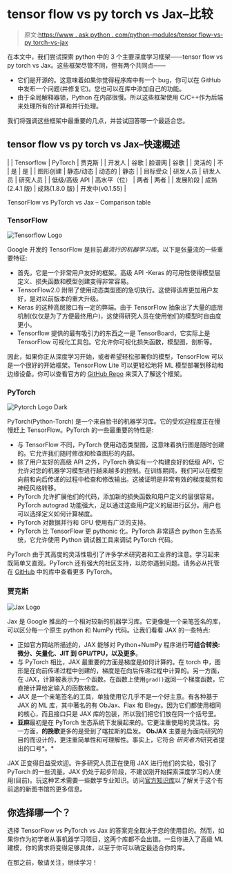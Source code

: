 # tensor flow vs py torch vs Jax–比较

> 原文:[https://www . ask python . com/python-modules/tensor flow-vs-py torch-vs-jax](https://www.askpython.com/python-modules/tensorflow-vs-pytorch-vs-jax)

在本文中，我们尝试探索 python 中的 3 个主要深度学习框架——tensor flow vs py torch vs Jax。这些框架尽管不同，但有两个共同点——

*   它们是开源的。这意味着如果你觉得程序库中有一个 bug，你可以在 GitHub 中发布一个问题(并修复它)。您也可以在库中添加自己的功能。
*   由于全局解释器锁，Python 在内部很慢。所以这些框架使用 C/C++作为后端来处理所有的计算和并行处理。

我们将强调这些框架中最重要的几点，并尝试回答哪一个最适合您。

## tensor flow vs py torch vs Jax–快速概述

|  | Tensorflow | PyTorch | 贾克斯 |
| 开发人 | 谷歌 | 脸谱网 | 谷歌 |
| 灵活的 | 不 | 是 | 是 |
| 图形创建 | 静态/动态 | 动态的 | 静态 |
| 目标受众 | 
研发人员 | 
研发人员 | 研究人员
 |
| 低级/高级 API | 高水平（位） | 两者 | 两者 |
| 发展阶段 | 成熟(2.4.1 版) | 成熟(1.8.0 版) | 开发中(v0.1.55) |

TensorFlow vs PyTorch vs Jax – Comparison table

### TensorFlow

![Tensorflow Logo](../Images/1b7fb020ddbd29056dcaa633aab6068b.png)

Google 开发的 TensorFlow 是目前*最流行的机器学习库*。以下是张量流的一些重要特征:

*   首先，它是一个非常用户友好的框架。高级 API -Keras 的可用性使得模型层定义、损失函数和模型创建变得非常容易。
*   TensorFlow2.0 附带了使用动态类型图的急切执行。这使得该库更加用户友好，是对以前版本的重大升级。
*   Keras 的这种高层接口有一定的弊端。由于 TensorFlow 抽象出了大量的底层机制(仅仅是为了方便最终用户)，这使得研究人员在使用他们的模型时自由度更小。
*   Tensorflow 提供的最有吸引力的东西之一是 TensorBoard，它实际上是 TensorFlow 可视化工具包。它允许你可视化损失函数，模型图，剖析等。

因此，如果你正从深度学习开始，或者希望轻松部署你的模型，TensorFlow 可以是一个很好的开始框架。TensorFlow Lite 可以更轻松地将 ML 模型部署到移动和边缘设备。你可以查看官方的 [GitHub Repo](https://github.com/tensorflow/tensorflow) 来深入了解这个框架。

### PyTorch

![Pytorch Logo Dark](../Images/e5d117e237ee182f9810f7f9c2aa2efc.png)

PyTorch(Python-Torch) 是一个来自脸书的机器学习库。它的受欢迎程度正在慢慢赶上 TensorFlow。PyTorch 的一些最重要的特性是:

*   与 TensorFlow 不同，PyTorch 使用动态类型图，这意味着执行图是随时创建的。它允许我们随时修改和检查图形的内部。
*   除了用户友好的高级 API 之外，PyTorch 确实有一个构建良好的低级 API，它允许对您的机器学习模型进行越来越多的控制。在训练期间，我们可以在模型向前和向后传递的过程中检查和修改输出。这被证明是非常有效的梯度裁剪和神经风格转移。
*   PyTorch 允许扩展他们的代码，添加新的损失函数和用户定义的层很容易。PyTorch autograd 功能强大，足以通过这些用户定义的层进行区分。用户也可以选择定义如何计算梯度。
*   PyTorch 对数据并行和 GPU 使用有广泛的支持。
*   PyTorch 比 TensorFlow 更 pythonic 化。PyTorch 非常适合 python 生态系统，它允许使用 Python 调试器工具来调试 PyTorch 代码。

PyTorch 由于其高度的灵活性吸引了许多学术研究者和工业界的注意。学习起来既简单又直观。PyTorch 还有强大的社区支持，以防你遇到问题。请务必从托管在 [GitHub](https://github.com/pytorch/pytorch) 中的库中查看更多 PyTorch。

### 贾克斯

![Jax Logo](../Images/fc4ca7798dea918b516450ddc50894e1.png)

Jax 是 Google 推出的一个相对较新的机器学习库。它更像是一个亲笔签名的库，可以区分每一个原生 python 和 NumPy 代码。让我们看看 JAX 的一些特点:

*   正如官方网站所描述的，JAX 能够对 Python+NumPy 程序进行**可组合转换:微分、矢量化、JIT 到 GPU/TPU，以及更多**。
*   与 PyTorch 相比，JAX 最重要的方面是梯度是如何计算的。在 torch 中，图形是在向前传递过程中创建的，梯度是在向后传递过程中计算的。另一方面，在 JAX，计算被表示为一个函数。在函数上使用`grad()`返回一个梯度函数，它直接计算给定输入的函数梯度。
*   JAX 是一个亲笔签名的工具，单独使用它几乎不是一个好主意。有各种基于 JAX 的 ML 库，其中著名的有 ObJax、Flax 和 Elegy。因为它们都使用相同的核心，而且接口只是 JAX 库的包装，所以我们把它们放在同一个括号里。
*   **亚麻**最初是在 PyTorch 生态系统下发展起来的。它更注重使用的灵活性。另一方面，**的挽歌**更多的是受到了喀拉斯的启发。 **ObJAX** 主要是为面向研究的目的而设计的，更注重简单性和可理解性。事实上，它符合 *研究者为*研究者提出的口号*。*

JAX 正变得日益受欢迎。许多研究人员正在使用 JAX 进行他们的实验，吸引了 PyTorch 的一些流量。JAX 仍处于起步阶段，不建议刚开始探索深度学习的人使用(目前)。玩这种艺术需要一些数学专业知识。访问[官方知识库](https://github.com/google/jax)以了解关于这个有前途的新图书馆的更多信息。

## 你选择哪一个？

选择 TensorFlow vs PyTorch vs Jax 的答案完全取决于您的使用目的。然而，如果你作为初学者从事机器学习项目，这两个库都不会出错。一旦你进入了高级 ML 建模，你的需求将变得足够具体，以至于你可以确定最适合你的库。

在那之前，敬请关注，继续学习！